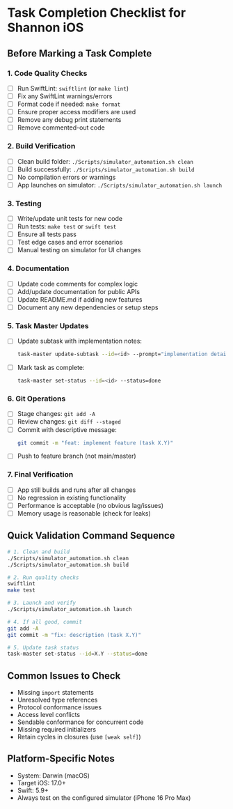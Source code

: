 # Task Completion Checklist for Shannon iOS

## Before Marking a Task Complete

### 1. Code Quality Checks
- [ ] Run SwiftLint: `swiftlint` (or `make lint`)
- [ ] Fix any SwiftLint warnings/errors
- [ ] Format code if needed: `make format`
- [ ] Ensure proper access modifiers are used
- [ ] Remove any debug print statements
- [ ] Remove commented-out code

### 2. Build Verification
- [ ] Clean build folder: `./Scripts/simulator_automation.sh clean`
- [ ] Build successfully: `./Scripts/simulator_automation.sh build`
- [ ] No compilation errors or warnings
- [ ] App launches on simulator: `./Scripts/simulator_automation.sh launch`

### 3. Testing
- [ ] Write/update unit tests for new code
- [ ] Run tests: `make test` or `swift test`
- [ ] Ensure all tests pass
- [ ] Test edge cases and error scenarios
- [ ] Manual testing on simulator for UI changes

### 4. Documentation
- [ ] Update code comments for complex logic
- [ ] Add/update documentation for public APIs
- [ ] Update README.md if adding new features
- [ ] Document any new dependencies or setup steps

### 5. Task Master Updates
- [ ] Update subtask with implementation notes:
  ```bash
  task-master update-subtask --id=<id> --prompt="implementation details"
  ```
- [ ] Mark task as complete:
  ```bash
  task-master set-status --id=<id> --status=done
  ```

### 6. Git Operations
- [ ] Stage changes: `git add -A`
- [ ] Review changes: `git diff --staged`
- [ ] Commit with descriptive message:
  ```bash
  git commit -m "feat: implement feature (task X.Y)"
  ```
- [ ] Push to feature branch (not main/master)

### 7. Final Verification
- [ ] App still builds and runs after all changes
- [ ] No regression in existing functionality
- [ ] Performance is acceptable (no obvious lag/issues)
- [ ] Memory usage is reasonable (check for leaks)

## Quick Validation Command Sequence
```bash
# 1. Clean and build
./Scripts/simulator_automation.sh clean
./Scripts/simulator_automation.sh build

# 2. Run quality checks
swiftlint
make test

# 3. Launch and verify
./Scripts/simulator_automation.sh launch

# 4. If all good, commit
git add -A
git commit -m "fix: description (task X.Y)"

# 5. Update task status
task-master set-status --id=X.Y --status=done
```

## Common Issues to Check
- Missing `import` statements
- Unresolved type references
- Protocol conformance issues
- Access level conflicts
- Sendable conformance for concurrent code
- Missing required initializers
- Retain cycles in closures (use `[weak self]`)

## Platform-Specific Notes
- System: Darwin (macOS)
- Target iOS: 17.0+
- Swift: 5.9+
- Always test on the configured simulator (iPhone 16 Pro Max)